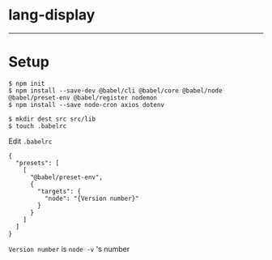 # lang-display

---

# Setup

```
$ npm init
$ npm install --save-dev @babel/cli @babel/core @babel/node @babel/preset-env @babel/register nodemon
$ npm install --save node-cron axios dotenv

$ mkdir dest src src/lib
$ touch .babelrc
```

Edit `.babelrc`

```
{
  "presets": [
    [
      "@babel/preset-env",
      {
        "targets": {
          "node": "{Version number}"
        }
      }
    ]
  ]
}
```

`Version number` is `node -v` 's number
